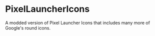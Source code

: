 # PixelLauncherIcons
A modded version of Pixel Launcher Icons that includes many more of Google's round icons.
